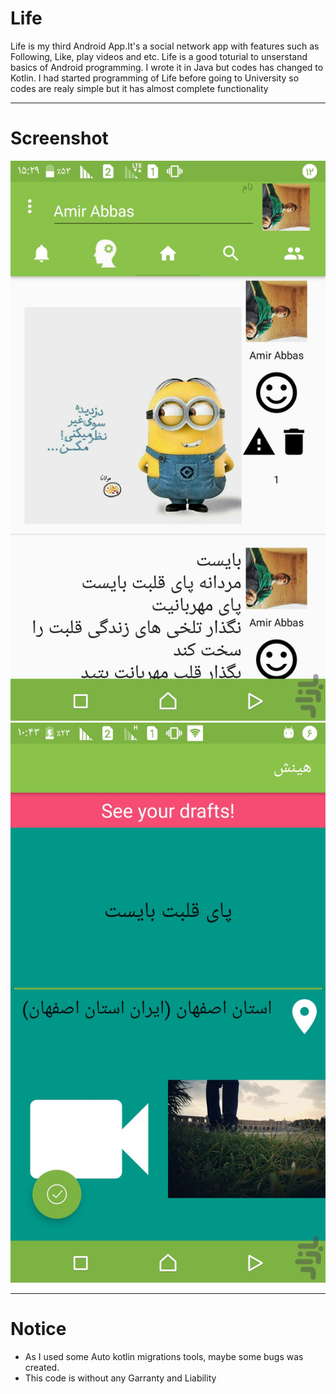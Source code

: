 # Life

Life is my third Android App.It's a social network app with features such as Following, Like, play videos and etc.
Life is a good toturial to unserstand basics of Android programming.
I wrote it in Java but codes has changed to Kotlin. I had started programming of Life before going to University so codes are realy simple but it has almost complete functionality 


----
# Screenshot

![screenshot](/screenshots/1.jpg)
![screenshot](/screenshots/2.jpg)

----
# Notice

* As I used some Auto kotlin migrations tools, maybe some bugs was created.
* This code is without any Garranty and Liability
